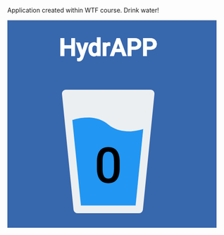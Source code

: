 Application created within WTF course.
Drink water!

![Take a glass and drink your water](src/assets/img/coverApp.png)
